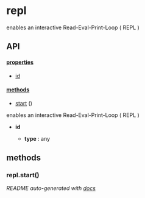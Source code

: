 # repl


enables an interactive Read-Eval-Print-Loop ( REPL )



## API

#### [properties](#repl-properties)

  - [id](#repl-properties-id)


#### [methods](#repl-methods)

  - [start](#repl-methods-start) ()



enables an interactive Read-Eval-Print-Loop ( REPL )

- **id** 

  - **type** : any



<a name="repl-methods"></a> 

## methods 

<a name="repl-methods-start"></a> 

### repl.start()







*README auto-generated with [docs](https://github.com/bigcompany/resources/tree/master/docs)*